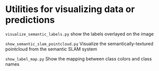 # Utilities for visualizing data or predictions

`visualize_semantic_labels.py` show the labels overlayed on the image

`show_semantic_slam_pointcloud.py` Visualize the semantically-textured pointcloud from the semantic SLAM system

`show_label_map.py` Show the mapping between class colors and class names